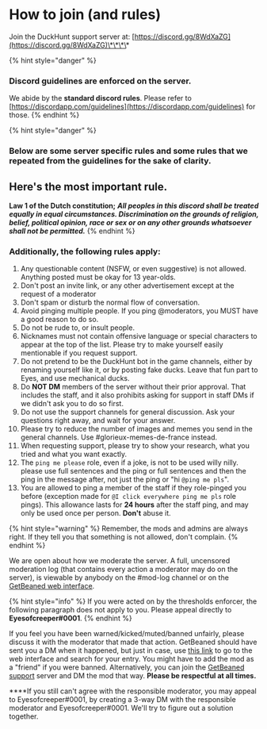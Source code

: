 # How to join \(and rules\)

Join the DuckHunt support server at: [https://discord.gg/8WdXaZG](https://discord.gg/8WdXaZG)\*\*\*\*

{% hint style="danger" %}
### **Discord guidelines are enforced on the server.**

We abide by the **standard discord rules**. Please refer to [https://discordapp.com/guidelines](https://discordapp.com/guidelines) for those.
{% endhint %}

{% hint style="danger" %}
### **Below are some server specific rules and some rules that we repeated from the guidelines for the sake of clarity.**

## Here's the most important rule.

**Law 1 of the Dutch constitution;** _**All peoples in this discord shall be treated equally in equal circumstances. Discrimination on the grounds of religion, belief, political opinion, race or sex or on any other grounds whatsoever shall not be permitted.**_
{% endhint %}

### **Additionally, the following rules apply:**

1. Any questionable content \(NSFW, or even suggestive\) is not allowed. Anything posted must be okay for 13 year-olds.
2. Don't post an invite link, or any other advertisement except at the request of a moderator
3. Don't spam or disturb the normal flow of conversation.
4. Avoid pinging multiple people. If you ping @moderators, you MUST have a good reason to do so.
5. Do not be rude to, or insult people.
6. Nicknames must not contain offensive language or special characters to appear at the top of the list. Please try to make yourself easily mentionable if you request support.
7. Do not pretend to be the DuckHunt bot in the game channels, either by renaming yourself like it, or by posting fake ducks. Leave that fun part to Eyes, and use mechanical ducks.
8. Do **NOT DM** members of the server without their prior approval. That includes the staff, and it also prohibits asking for support in staff DMs if we didn't ask you to do so first.
9. Do not use the support channels for general discussion. Ask your questions right away, and wait for your answer.
10. Please try to reduce the number of images and memes you send in the general channels. Use \#glorieux-memes-de-france instead.
11. When requesting support, please try to show your research, what you tried and what you want exactly.
12. The `ping me please` role, even if a joke, is not to be used willy nilly. please use full sentences and the ping or full sentences and then the ping in the message after, not just the ping or "hi `@ping me pls`".
13.  You are allowed to ping a member of the staff if they role-pinged you before \(exception made for `@I click everywhere ping me pls` role pings\). This allowance lasts for **24 hours** after the staff ping, and may only be used once per person. **Don't** abuse it.



{% hint style="warning" %}
Remember, the mods and admins are always right. If they tell you that something is not allowed, don't complain.
{% endhint %}

We are open about how we moderate the server. A full, uncensored moderation log \(that contains every action a moderator may do on the server\), is viewable by anybody on the \#mod-log channel or on the [GetBeaned web interface](https://getbeaned.me/guilds/195260081036591104).

{% hint style="info" %}
If you were acted on by the thresholds enforcer, the following paragraph does not apply to you. Please appeal directly to **Eyesofcreeper\#0001**.
{% endhint %}

If you feel you have been warned/kicked/muted/banned unfairly, please discuss it with the moderator that made that action. GetBeaned should have sent you a DM when it happened, but just in case, use [this link](https://getbeaned.me/guilds/195260081036591104) to go to the web interface and search for your entry. You might have to add the mod as a "friend" if you were banned. Alternatively, you can join the [GetBeaned support](https://discord.gg/gT5pdgP) server and DM the mod that way. **Please be respectful at all times.**

  
****If you still can't agree with the responsible moderator, you may appeal to Eyesofcreeper\#0001, by creating a 3-way DM with the responsible moderator and Eyesofcreeper\#0001. We'll try to figure out a solution together.

